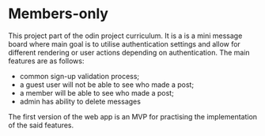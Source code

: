 # Members-only

This project part of the odin project curriculum. It is a is a mini message board where main goal is to utilise authentication settings and allow for different rendering or user actions depending on authentication. The main features are as follows:

- common sign-up validation process;
- a guest user will not be able to see who made a post;
- a member will be able to see who made a post;
- admin has ability to delete messages

The first version of the web app is an MVP for practising the implementation of the said features. 